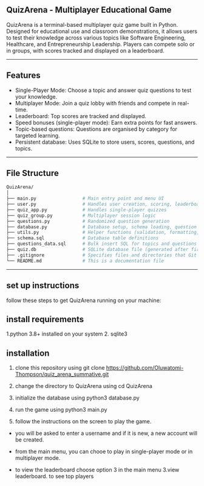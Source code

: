 ## QuizArena - Multiplayer Educational Game

QuizArena is a terminal-based multiplayer quiz game built in Python. Designed for educational use and classroom demonstrations, it allows users to test their knowledge across various topics like Software Engineering, Healthcare, and Entrepreneurship Leadership. Players can compete solo or in groups, with scores tracked and displayed on a leaderboard.

---
## Features 

- Single-Player Mode: Choose a topic and answer quiz questions to test your knowledge.
- Multiplayer Mode: Join a quiz lobby with friends and compete in real-time.
- Leaderboard: Top scores are tracked and displayed. 
- Speed bonuses (single-player mode): Earn extra points for fast answers.
- Topic-based questions: Questions are organised by category for targeted learning.
- Persistent database: Uses SQLite to store users, scores, questions, and topics.

---
## File Structure 

```bash
QuizArena/
│
├── main.py                 # Main entry point and menu UI
├── user.py                 # Handles user creation, scoring, leaderboard
├── quiz_app.py             # Handles single-player quizzes
├── quiz_group.py           # Multiplayer session logic
├── questions.py            # Randomized question generation
├── database.py             # Database setup, schema loading, question loading
├── utils.py                # Helper functions (validation, formatting, etc.)
├── schema.sql              # Database table definitions
├── questions_data.sql      # Bulk insert SQL for topics and questions
├── quiz.db                 # SQLite database file (generated after first run)
├── .gitignore              # Specifies files and directories that Git should ignore
└── README.md               # This is a documentation file
```


---
## set up instructions 
follow these steps to get QuizArena running on your machine:


## install requirements 
1.python 3.8+ installed on your system 
2. sqlite3

## installation
1. clone this repository  using  git clone https://github.com/Oluwatomi-Thompson/quiz_arena_summative.git

2. change the directory to QuizArena using cd QuizArena

3. initialize the database using python3 database.py

4. run the game using python3 main.py

5. follow the instructions on the screen to play the game.
  - you will be asked to enter a username and if it is new, a new account will be created.
  - from the main menu, you can chooe to play in single-player mode or in multiplayer mode.

  - to view the leaderboard choose option 3 in the main menu  3.view leaderboard. to see top players



